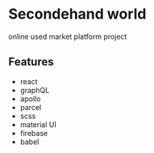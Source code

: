 # Secondehand world

online used market platform project 

## Features
- react
- graphQL
- apollo
- parcel
- scss
- material UI
- firebase
- babel
